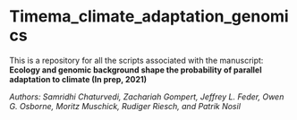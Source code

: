 # Timema_climate_adaptation_genomics

This is a repository for all the scripts associated with the manuscript: **Ecology and genomic background shape the probability of parallel adaptation to climate (In prep, 2021)**

*Authors: Samridhi Chaturvedi, Zachariah Gompert, Jeffrey L. Feder, Owen G. Osborne, Moritz Muschick, Rudiger Riesch, and Patrik Nosil*
